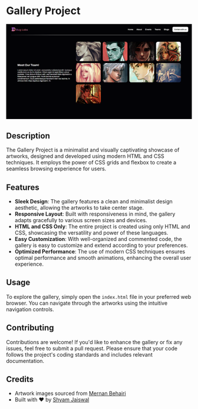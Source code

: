 # Gallery Project

![Gallery Preview](./assets/gallery-preview.png)

## Description

The Gallery Project is a minimalist and visually captivating showcase of artworks, designed and developed using modern HTML and CSS techniques. It employs the power of CSS grids and flexbox to create a seamless browsing experience for users.

## Features

- **Sleek Design**: The gallery features a clean and minimalist design aesthetic, allowing the artworks to take center stage.
- **Responsive Layout**: Built with responsiveness in mind, the gallery adapts gracefully to various screen sizes and devices.
- **HTML and CSS Only**: The entire project is created using only HTML and CSS, showcasing the versatility and power of these languages.
- **Easy Customization**: With well-organized and commented code, the gallery is easy to customize and extend according to your preferences.
- **Optimized Performance**: The use of modern CSS techniques ensures optimal performance and smooth animations, enhancing the overall user experience.

## Usage

To explore the gallery, simply open the `index.html` file in your preferred web browser. You can navigate through the artworks using the intuitive navigation controls.

## Contributing

Contributions are welcome! If you'd like to enhance the gallery or fix any issues, feel free to submit a pull request. Please ensure that your code follows the project's coding standards and includes relevant documentation.

## Credits

- Artwork images sourced from [Mernan Behairi]()
- Built with ❤️ by [Shyam Jaiswal](https://github.com/jaiswalism)
